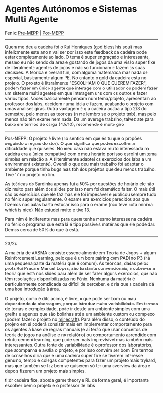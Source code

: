 # Agentes Autónomos e Sistemas Multi Agente

Fenix: [Pre-MEPP](https://fenix.tecnico.ulisboa.pt/cursos/meic-a/disciplina-curricular/283003985068066) | [Pos-MEPP](https://fenix.tecnico.ulisboa.pt/cursos/meic-a/disciplina-curricular/1971853845332796)

---
Quem me deu a cadeira foi o Rui Henriques (god bless his soul) mas infelizmente este ano n vai ser por isso este feedback da cadeira pode estar completamente ao lado.
O tema é super engraçado e interessante, mesmo eu não sendo da area e gostando de jogos da uma visão super fixe de literalmente agentes de jogos e não so funcionam e fazem as suas decisões. A teorica é overall fun, com alguma matematica mas nada de especial, basicamente algum PE. No entanto o gold da cadeira esta no projeto. O projeto é literalmente "ESCOLHAM O QUE QUEREM FAZER", podem fazer um único agente que interage com o utilizador ou podem fazer um sistema multi agentes em que interagem uns com os outros e fazer varios tipos. Voces basicamente pensam num tema/projeto, apresentam ao professor dos labs, decidem numa ideia e fazem, acabando o projeto com umas analises giras. Outra vantagem é q a cadeira acaba a tipo 2/3 do semestre, pelo menos as teoricas (n me lembro se o projeto tmb), mas pelo menos não têm exame nem nada. Da um average trabalho, talvez ate para baixo em termos de carga (4.5/10), recomendo é muito giro

---
Pos-MEPP:
O projeto é livre (no sentido em que és tu que o propões seguindo x regras do stor). O que significa que podes escolher a dificuldade que quiseres. No meu caso não estava muito interessada na cadeira era a única compativel com o meu horário por isso escolhi um tema simples em relação a IA (literalmente adaptei os exercícios dos labs a um environment existente). Overall o que deu mais trabalho foi adaptar o ambiente porque tinha bugs mas tbh dos projetos que deu menos trabalho. Tive 17 no projeto no fim.

As teóricas do Sardinha apenas fui a 50% por questões de horário ele não diz muito para além dos slides por isso nem foi dramático faltar. O mais útil são os exercícios que ele faz mas ele foi impecável e publicou sempre tudo no fénix super regularmente. O exame era exercicios parecidos aos que fizemos nas aulas basta estudar isso para o exame (não teve nota mínima which is nice). Não estudei muito e tive 13.

Para mim é indiferente mas para quem tenha mesmo interesse na cadeira no fenix o programa que está lá é tipo possiveis matérias que ele pode dar. Demos cerca de 50% do que lá está.

---
23/24

A matéria de AASMA consiste essencialmente em Teoria de Jogos + algum Reinforcement Learning, pelo que é um bom pairing com PADI no P3 (há uma pequena parte da matéria que é comum). As teóricas, dadas pelos profs Rui Prada e Manuel Lopes, são bastante convencionais, e cobre-se a teoria que está nos slides para além de ser fazer alguns exercícios, que não têm resoluções disponibilizadas no Fénix. Nenhuma da matéria é particularmente complicada ou difícil de perceber, e diria que a cadeira dá uma boa introdução à área.

O projeto, como é dito acima, é livre, o que pode ser bom ou mau dependendo da abordagem, porque introduz muita variabilidade. Em termos de temas e complexidade, pode ir desde um ambiente simples com uma grelha e agentes que são bolinhas até a um ambiente custom ou complexo (podem fazer o projeto no [minecraft](https://marlo.readthedocs.io/en/latest/usage/multiagent_example.html#example-code)). Para além disso, o conteúdo do projeto em si poderá consistir mais em implementar comportamento para os agentes à base de regras manuais (e aí terão que usar conceitos de teoria de jogos na análise e no relatório) ou comportamento aprendido com reinforcement learning, que pode ser mais imprevisível mas também mais interessantes. Outra fonte de variabilidade é o professor dos laboratórios, que acompanha e avalia o projeto, e por isso convém ser bom. Em termos de conselhos diria que é uma cadeira super fixe se tiverem interesse genuíno, tempo e colegas competentes para fazer um projeto mais tryhard, mas que também se faz bem se quiserem só ter uma overview da área e depois fizerem um projeto mais simples.

tl;dr cadeira fixe, aborda game theory e RL de forma geral, é importante escolher bem o projeto e o professor de labs
